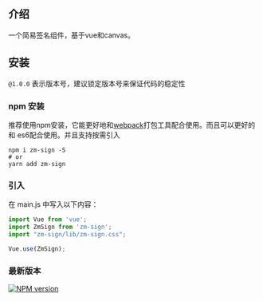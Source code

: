 ## 介绍

一个简易签名组件，基于vue和canvas。

## 安装

    
`@1.0.0` 表示版本号，建议锁定版本号来保证代码的稳定性

### npm 安装

推荐使用npm安装，它能更好地和[webpack](https://webpack.js.org/)打包工具配合使用。而且可以更好的和
es6配合使用。并且支持按需引入

```shell
npm i zm-sign -S
# or 
yarn add zm-sign
```

### 引入

在 main.js 中写入以下内容：

```javascript
import Vue from 'vue';
import ZmSign from 'zm-sign';
import "zm-sign/lib/zm-sign.css";

Vue.use(ZmSign);
```

### 最新版本

[![NPM version](https://img.shields.io/npm/v/zm-sign)](https://www.npmjs.com/package/zm-sign)

